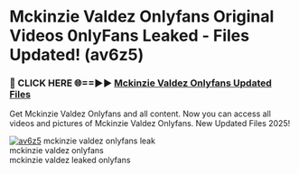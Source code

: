 # Mckinzie Valdez Onlyfans Original Videos 0nlyFans Leaked - Files Updated! (av6z5)

<h3>🔴 CLICK HERE 🌐==►► <a href="https://tinyurl.com/ms9xzufz" rel="nofollow">Mckinzie Valdez Onlyfans Updated Files</a></h3>

Get Mckinzie Valdez Onlyfans and all content. Now you can access all videos and pictures of Mckinzie Valdez Onlyfans. New Updated Files 2025!

[![av6z5](https://i.imgur.com/ppqm5kG.gif)](https://tinyurl.com/ms9xzufz)
mckinzie valdez onlyfans leak<br>
mckinzie valdez onlyfans<br>
mckinzie valdez leaked onlyfans